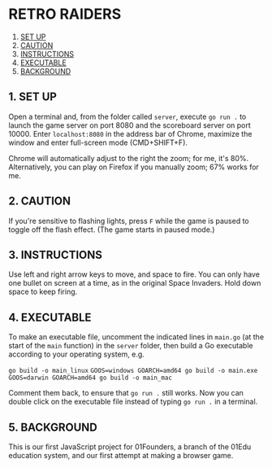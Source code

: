 # RETRO RAIDERS

1. [SET UP](#1-set-up)
2. [CAUTION](#2-caution)
3. [INSTRUCTIONS](#-instructions)
4. [EXECUTABLE](#-executable)
5. [BACKGROUND](#-background)

## 1. SET UP

Open a terminal and, from the folder called `server`, execute `go run .` to launch the game server on port 8080 and the scoreboard server on port 10000. Enter `localhost:8080` in the address bar of Chrome, maximize the window and enter full-screen mode (CMD+SHIFT+F).

Chrome will automatically adjust to the right the zoom; for me, it's 80%. Alternatively, you can play on Firefox if you manually zoom; 67% works for me.

## 2. CAUTION

If you're sensitive to flashing lights, press `F` while the game is paused to toggle off the flash effect. (The game starts in paused mode.)

## 3. INSTRUCTIONS

Use left and right arrow keys to move, and space to fire. You can only have one bullet on screen at a time, as in the original Space Invaders. Hold down space to keep firing.

## 4. EXECUTABLE

To make an executable file, uncomment the indicated lines in `main.go` (at the start of the `main` function) in the `server` folder, then build a Go executable according to your operating system, e.g.

`go build -o main_linux`
`GOOS=windows GOARCH=amd64 go build -o main.exe`
`GOOS=darwin GOARCH=amd64 go build -o main_mac`

Comment them back, to ensure that `go run .` still works. Now you can double click on the executable file instead of typing `go run .` in a terminal.

## 5. BACKGROUND

This is our first JavaScript project for 01Founders, a branch of the 01Edu education system, and our first attempt at making a browser game.
